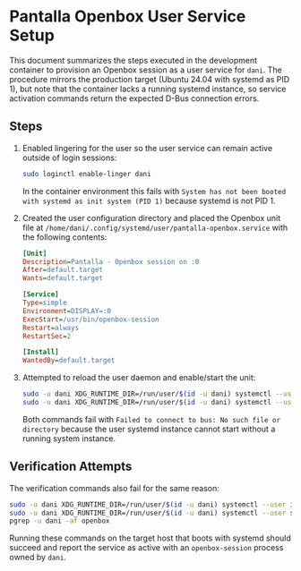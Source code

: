 # Pantalla Openbox User Service Setup

This document summarizes the steps executed in the development container to provision an Openbox session as a user service for `dani`.  The procedure mirrors the production target (Ubuntu 24.04 with systemd as PID 1), but note that the container lacks a running systemd instance, so service activation commands return the expected D-Bus connection errors.

## Steps

1. Enabled lingering for the user so the user service can remain active outside of login sessions:
   ```bash
   sudo loginctl enable-linger dani
   ```
   In the container environment this fails with `System has not been booted with systemd as init system (PID 1)` because systemd is not PID 1.

2. Created the user configuration directory and placed the Openbox unit file at `/home/dani/.config/systemd/user/pantalla-openbox.service` with the following contents:
   ```ini
   [Unit]
   Description=Pantalla - Openbox session on :0
   After=default.target
   Wants=default.target

   [Service]
   Type=simple
   Environment=DISPLAY=:0
   ExecStart=/usr/bin/openbox-session
   Restart=always
   RestartSec=2

   [Install]
   WantedBy=default.target
   ```

3. Attempted to reload the user daemon and enable/start the unit:
   ```bash
   sudo -u dani XDG_RUNTIME_DIR=/run/user/$(id -u dani) systemctl --user daemon-reload
   sudo -u dani XDG_RUNTIME_DIR=/run/user/$(id -u dani) systemctl --user enable --now pantalla-openbox.service
   ```
   Both commands fail with `Failed to connect to bus: No such file or directory` because the user systemd instance cannot start without a running system instance.

## Verification Attempts

The verification commands also fail for the same reason:

```bash
sudo -u dani XDG_RUNTIME_DIR=/run/user/$(id -u dani) systemctl --user is-active pantalla-openbox.service
sudo -u dani XDG_RUNTIME_DIR=/run/user/$(id -u dani) systemctl --user status pantalla-openbox.service --no-pager -l | sed -n '1,80p'
pgrep -u dani -af openbox
```

Running these commands on the target host that boots with systemd should succeed and report the service as active with an `openbox-session` process owned by `dani`.
